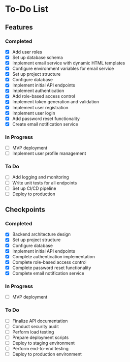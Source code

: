 # To-Do List

## Features

### Completed
- [x] Add user roles
- [x] Set up database schema
- [x] Implement email service with dynamic HTML templates
- [x] Configure environment variables for email service
- [x] Set up project structure
- [x] Configure database
- [x] Implement initial API endpoints
- [x] Implement authentication
- [x] Add role-based access control
- [x] Implement token generation and validation
- [x] Implement user registration
- [x] Implement user login
- [x] Add password reset functionality
- [x] Create email notification service

### In Progress
- [ ] MVP deployment
- [ ] Implement user profile management

### To Do
- [ ] Add logging and monitoring
- [ ] Write unit tests for all endpoints
- [ ] Set up CI/CD pipeline
- [ ] Deploy to production

## Checkpoints

### Completed
- [x] Backend architecture design
- [x] Set up project structure
- [x] Configure database
- [x] Implement initial API endpoints
- [x] Complete authentication implementation
- [x] Complete role-based access control
- [x] Complete password reset functionality
- [x] Complete email notification service

### In Progress
- [ ] MVP deployment

### To Do
- [ ] Finalize API documentation
- [ ] Conduct security audit
- [ ] Perform load testing
- [ ] Prepare deployment scripts
- [ ] Deploy to staging environment
- [ ] Perform end-to-end testing
- [ ] Deploy to production environment